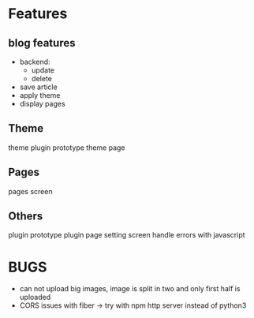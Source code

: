 # Features
## blog features
- backend:
  - update
  - delete
- save article
- apply theme
- display pages

## Theme
theme plugin prototype
theme page

## Pages
pages screen


## Others
plugin prototype
plugin page
setting screen
handle errors with javascript

# BUGS
- can not upload big images, image is split in two and only first half is uploaded
- CORS issues with fiber -> try with npm http server instead of python3



